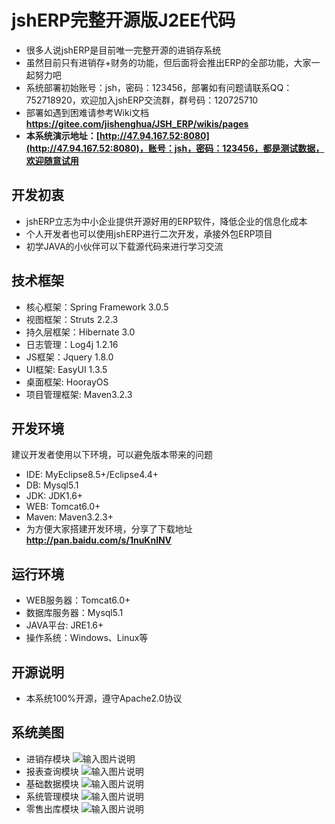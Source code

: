 # jshERP完整开源版J2EE代码
* 很多人说jshERP是目前唯一完整开源的进销存系统
* 虽然目前只有进销存+财务的功能，但后面将会推出ERP的全部功能，大家一起努力吧
* 系统部署初始账号：jsh，密码：123456，部署如有问题请联系QQ：752718920，欢迎加入jshERP交流群，群号码：120725710
* 部署如遇到困难请参考Wiki文档  **https://gitee.com/jishenghua/JSH_ERP/wikis/pages** 
* **本系统演示地址：[http://47.94.167.52:8080](http://47.94.167.52:8080)，账号：jsh，密码：123456，都是测试数据，欢迎随意试用** 

## 开发初衷
* jshERP立志为中小企业提供开源好用的ERP软件，降低企业的信息化成本
* 个人开发者也可以使用jshERP进行二次开发，承接外包ERP项目
* 初学JAVA的小伙伴可以下载源代码来进行学习交流

## 技术框架
* 核心框架：Spring Framework 3.0.5
* 视图框架：Struts 2.2.3
* 持久层框架：Hibernate 3.0
* 日志管理：Log4j 1.2.16
* JS框架：Jquery 1.8.0
* UI框架: EasyUI 1.3.5
* 桌面框架: HoorayOS
* 项目管理框架: Maven3.2.3

## 开发环境
建议开发者使用以下环境，可以避免版本带来的问题
* IDE: MyEclipse8.5+/Eclipse4.4+
* DB: Mysql5.1
* JDK: JDK1.6+
* WEB: Tomcat6.0+
* Maven: Maven3.2.3+
* 为方便大家搭建开发环境，分享了下载地址  **http://pan.baidu.com/s/1nuKnlNV** 

## 运行环境
* WEB服务器：Tomcat6.0+
* 数据库服务器：Mysql5.1
* JAVA平台: JRE1.6+
* 操作系统：Windows、Linux等

## 开源说明
* 本系统100%开源，遵守Apache2.0协议

## 系统美图
* 进销存模块
![输入图片说明](https://gitee.com/uploads/images/2017/0108/150544_853dcc2e_852955.png "进销存模块")
* 报表查询模块
![输入图片说明](https://gitee.com/uploads/images/2017/0111/001730_0df99d28_852955.png "报表查询模块")
* 基础数据模块
![输入图片说明](https://gitee.com/uploads/images/2017/0108/150646_a7cbb9c9_852955.png "基础数据模块")
* 系统管理模块
![输入图片说明](https://gitee.com/uploads/images/2017/0108/150703_46711f40_852955.png "系统管理模块")
* 零售出库模块
![输入图片说明](https://gitee.com/uploads/images/2017/0623/222506_5a214201_852955.png "零售出库模块")